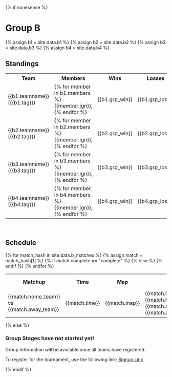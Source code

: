 {% if nonesense %}
<h1>Group B</h1>
{% assign b1 = site.data.b1 %}
{% assign b2 = site.data.b2 %}
{% assign b3 = site.data.b3 %}
{% assign b4 = site.data.b4 %}

<h2>Standings</h2>
<table style="width:100%">
  <tr>
    <th>Team</th>
    <th>Members</th>
    <th>Wins</th>
    <th>Losses</th>
  </tr>
  <tr>
    <td>{{b1.teamname}} ({{b1.tag}})</td>
    <td>{% for member in b1.members %}{{member.ign}}, {% endfor %}</td>
    <td>{{b1.grp_win}}</td>
    <td>{{b1.grp_loss}}</td>
  </tr>
  <tr>
    <td>{{b2.teamname}} ({{b2.tag}})</td>
    <td>{% for member in b2.members %}{{member.ign}}, {% endfor %}</td>
    <td>{{b2.grp_win}}</td>
    <td>{{b2.grp_loss}}</td>
  </tr>
  <tr>
    <td>{{b3.teamname}} ({{b3.tag}})</td>
    <td>{% for member in b3.members %}{{member.ign}}, {% endfor %}</td>
    <td>{{b3.grp_win}}</td>	
    <td>{{b3.grp_loss}}</td>
  </tr>
  <tr>
    <td>{{b4.teamname}} ({{b4.tag}})</td>
    <td>{% for member in b4.members %}{{member.ign}}, {% endfor %}</td>
    <td>{{b4.grp_win}}</td>
    <td>{{b4.grp_loss}}</td>
  </tr>
</table>

<br>

<h2>Schedule</h2>
<table style="width:100%">
  <tr>
    <th>Matchup</th>
    <th>Time</th>
    <th>Map</th>
    <th>Result</th>
    <th>Match Page</th>
  </tr>
  {% for match_hash in site.data.b_matches %}
  {% assign match = match_hash[1] %}
  <tr>
    <td>{{match.home_team}} vs {{match.away_team}}</td>
    <td>{{match.time}}</td>
    <td>{{match.map}}</td>
    {% if match.complete == "complete" %}	
    <td>{{match.hometag}} {{match.home_rounds}}-{{match.away_rounds}} {{match.awaytag}} </td>
    {% else %}
    <td> Not Played Yet </td>
    {% endif %}
    <td><a href="/groupb/{{match.id}}">Match Stats</a></td>
  </tr>
  {% endfor %}
 </table>
 {% else %}
 <h3> Group Stages have not started yet! </h3>

 <p> Group Information will be available once all teams have registered. </p>
 <p> To register for the tournament, use the following link: <a href="https://forms.gle/pVTRymbMVmpsKPtz6">Signup Link</a> </p>
 {% endif %}  